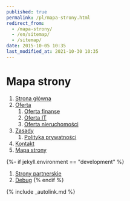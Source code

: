 ```yaml
---
published: true
permalink: /pl/mapa-strony.html
redirect_from:
  - /mapa-strony/
  - /en/sitemap/
  - /sitemap/
date: 2015-10-05 10:35
last_modified_at: 2021-10-30 10:35
---
```


# Mapa strony

1. [Strona główna](/pl/)
1. [Oferta](/pl/oferta/)
    1. [Oferta finanse](/pl/oferta/finanse/)
    1. [Oferta IT](/pl/oferta/it.html)
    1. [Oferta nieruchomości](/pl/oferta/nieruchomosci)
1. [Zasady](/pl/zasady)
    1. [Polityka prywatności](/pl/zasady/polityka-prywatnosci.html)
1. [Kontakt](/pl/kontakt.html)
1. [Mapa strony](/pl/mapa-strony.html)

{%- if jekyll.environment == "development" %}
1. [Strony partnerskie](/pl/strony-partnerskie.html)
1. [Debug](/_debug.html)
{% endif %}

{% include _autolink.md %}
